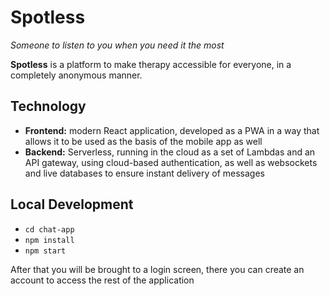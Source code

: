 # Spotless

_Someone to listen to you when you need it the most_

**Spotless** is a platform to make therapy accessible for everyone, in a completely anonymous manner.

## Technology

* **Frontend:** modern React application, developed as a PWA in a way that allows it to be used as the basis of the mobile app as well
* **Backend:** Serverless, running in the cloud as a set of Lambdas and an API gateway, using cloud-based authentication, as well as websockets and live databases to ensure instant delivery of messages

## Local Development

* `cd chat-app`
* `npm install`
* `npm start`

After that you will be brought to a login screen, there you can create an account to access the rest of the application
